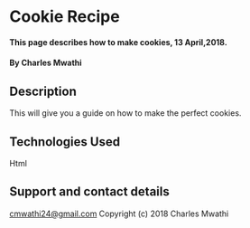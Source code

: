 # Cookie Recipe
#### This page describes how to make cookies, 13 April,2018.
#### By Charles Mwathi
## Description
This will give you a guide on how to make the perfect cookies.
## Technologies Used
Html
## Support and contact details
cmwathi24@gmail.com
Copyright (c) 2018 Charles Mwathi
